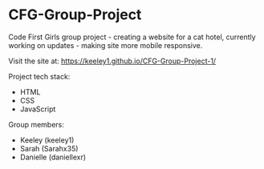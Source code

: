 # CFG-Group-Project
Code First Girls group project - creating a website for a cat hotel, currently working on updates - making site more mobile responsive.

Visit the site at: https://keeley1.github.io/CFG-Group-Project-1/

Project tech stack:
- HTML
- CSS
- JavaScript

Group members:
- Keeley (keeley1)
- Sarah (Sarahx35)
- Danielle (daniellexr)
